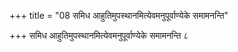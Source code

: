 +++
title = "08 समिध आहुतिमुपस्थानमित्येवमनुपूर्वाण्येके समामनन्ति"

+++
समिध आहुतिमुपस्थानमित्येवमनुपूर्वाण्येके समामनन्ति ८